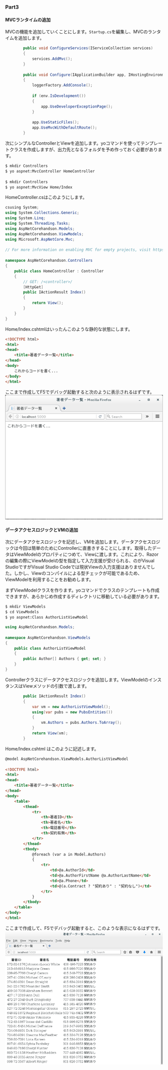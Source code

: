 
### Part3

#### MVCランタイムの追加

MVCの機能を追加していくことにします。``Startup.cs``を編集し、MVCのランタイムを追加します。

```cs
        public void ConfigureServices(IServiceCollection services)
        {
            services.AddMvc();
        }

        public void Configure(IApplicationBuilder app, IHostingEnvironment env, ILoggerFactory loggerFactory)
        {
            loggerFactory.AddConsole();

            if (env.IsDevelopment())
            {
                app.UseDeveloperExceptionPage();
            }

            app.UseStaticFiles();
            app.UseMvcWithDefaultRoute();
        }
```

次にシンプルなControllerとViewを追加します。yoコマンドを使ってテンプレートクラスを作成しますが、出力先となるフォルダを予め作っておく必要があります。

```bash
$ mkdir Controllers
$ yo aspnet:MvcController HomeController

$ mkdir Controllers
$ yo aspnet:MvcView Home/Index
```

HomeController.csはこのようにします。

```cs
csusing System;
using System.Collections.Generic;
using System.Linq;
using System.Threading.Tasks;
using AspNetCorehandson.Models;
using AspNetCorehandson.ViewModels;
using Microsoft.AspNetCore.Mvc;

// For more information on enabling MVC for empty projects, visit https://go.microsoft.com/fwlink/?LinkID=397860

namespace AspNetCorehandson.Controllers
{
    public class HomeController : Controller
    {
        // GET: /<controller>/
        [HttpGet]
        public IActionResult Index()
        {
            return View();
        }
    }
}
```

Home/Index.cshtmlはいったんこのような静的な状態にします。

```html
<!DOCTYPE html>
<html>
<head>
    <title>著者データ一覧</title>
</head>
<body>
    これからコードを書く...
</body>
</html>
```

ここまで作成してF5でデバッグ起動すると次のように表示されるはずです。
![](https://raw.githubusercontent.com/tanaka-takayoshi/dotnetcore_on_linux_handson/master/aspnetcore/images/part3/01First.png)

#### データアクセスロジックとVMの追加

次にデータアクセスロジックを記述し、VMを追加します。データアクセスロジックは今回は簡単のためにControllerに直書きすることにします。取得したデータはViewModelのプロパティにつめて、Viewに渡します。これにより、Razorの編集の際にViewModelの型を指定して入力支援が受けられる、のがVisual StudioですがVisual Studio Codeでは現状Viewの入力支援はありませんでした。しかし、Viewのコンパイルによる型チェックが可能であるため、ViewModelを利用することをお勧めします。

まずViewModelクラスを作ります。yoコマンドでクラスのテンプレートも作成できますが、あらかじめ作成するディレクトリに移動している必要があります。

```bash
$ mkdir ViewModels
$ cd ViewModels
$ yo aspnet:Class AuthorListViewModel
```

```cs
using AspNetCorehandson.Models;

namespace AspNetCorehandson.ViewModels
{
    public class AuthorListViewModel
    {
        public Author[] Authors { get; set; }
    }
}
```

Controllerクラスにデータアクセスロジックを追加します。ViewModelのインスタンスはViewメソッドの引数で渡します。
```cs
        public IActionResult Index()
        {
            var vm = new AuthorListViewModel();
            using(var pubs = new PubsEntities())
            {
                vm.Authors = pubs.Authors.ToArray();
            }
            return View(vm);
        }
```

Home/Index.cshtml はこのように記述します。
```html
@model AspNetCorehandson.ViewModels.AuthorListViewModel

<!DOCTYPE html>
<html>
<head>
    <title>著者データ一覧</title>
</head>
<body>
    <table>
        <thead>
            <tr>
                <th>著者ID</th>
                <th>著者名</th>
                <th>電話番号</th>
                <th>契約有無</th>
            </tr>
        </thead>
        <tbody>
            @foreach (var a in Model.Authors)
            {
                <tr>
                    <td>@a.AuthorId</td>
                    <td>@a.AuthorFirstName @a.AuthorLastName</td>
                    <td>@a.Phone</td>
                    <td>@(a.Contract ? "契約あり" : "契約なし")</td>
                </tr>
            }
        </tbody>
    </table>
</body>
</html>
```

ここまで作成して、F5でデバッグ起動すると、このような表示になるはずです。
![](https://raw.githubusercontent.com/tanaka-takayoshi/dotnetcore_on_linux_handson/master/aspnetcore/images/part3/02Second.png)
